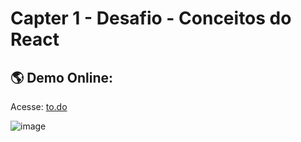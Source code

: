 # Capter 1 - Desafio - Conceitos do React

## :earth_americas: Demo Online: 
Acesse: [to.do](https://capitulo1-desafio.netlify.app/)

![image](https://user-images.githubusercontent.com/89926211/147605720-a4ffc58e-3634-4aad-86e0-c8b680d65f11.png)

